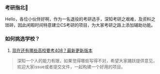 ### 考研指北👋

Hello，各位小伙伴好啊，作为一名退役的考研选手，深知考研之艰难，及资料之琐碎，因此闲暇时间特意建立CS考研的项目，为大家考研之路上添加辅助功能。



### 如何挑选学校？

1. [现在还有哪些高校要考408？最新更新版本](https://github.com/kaoyan-guide/Kaoyan-Guide/blob/main/schoolInfo/408school.md)



>深知一个人的能力有限，如果觉得哪些写得不对，希望大家踊跃提供意见，欢迎大家issue或者提交文件，一起构建一个好用的项目。

<!--
**kaoyan-guide/Kaoyan-Guide** is a ✨ _special_ ✨ repository because its `README.md` (this file) appears on your GitHub profile.

Here are some ideas to get you started:

- 🔭 I’m currently working on ...
- 🌱 I’m currently learning ...
- 👯 I’m looking to collaborate on ...
- 🤔 I’m looking for help with ...
- 💬 Ask me about ...
- 📫 How to reach me: ...
- 😄 Pronouns: ...
- ⚡ Fun fact: ...
-->
